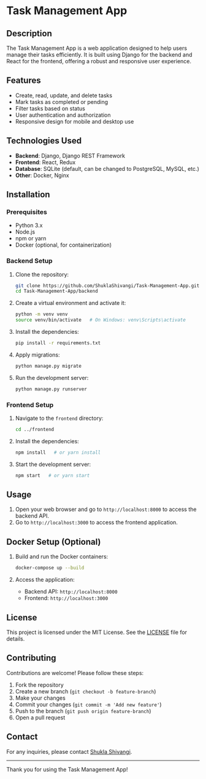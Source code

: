 # Task Management App

## Description
The Task Management App is a web application designed to help users manage their tasks efficiently. It is built using Django for the backend and React for the frontend, offering a robust and responsive user experience.

## Features
- Create, read, update, and delete tasks
- Mark tasks as completed or pending
- Filter tasks based on status
- User authentication and authorization
- Responsive design for mobile and desktop use

## Technologies Used
- **Backend**: Django, Django REST Framework
- **Frontend**: React, Redux
- **Database**: SQLite (default, can be changed to PostgreSQL, MySQL, etc.)
- **Other**: Docker, Nginx

## Installation

### Prerequisites
- Python 3.x
- Node.js
- npm or yarn
- Docker (optional, for containerization)

### Backend Setup
1. Clone the repository:
    ```sh
    git clone https://github.com/ShuklaShivangi/Task-Management-App.git
    cd Task-Management-App/backend
    ```

2. Create a virtual environment and activate it:
    ```sh
    python -m venv venv
    source venv/bin/activate   # On Windows: venv\Scripts\activate
    ```

3. Install the dependencies:
    ```sh
    pip install -r requirements.txt
    ```

4. Apply migrations:
    ```sh
    python manage.py migrate
    ```

5. Run the development server:
    ```sh
    python manage.py runserver
    ```

### Frontend Setup
1. Navigate to the `frontend` directory:
    ```sh
    cd ../frontend
    ```

2. Install the dependencies:
    ```sh
    npm install   # or yarn install
    ```

3. Start the development server:
    ```sh
    npm start   # or yarn start
    ```

## Usage
1. Open your web browser and go to `http://localhost:8000` to access the backend API.
2. Go to `http://localhost:3000` to access the frontend application.

## Docker Setup (Optional)
1. Build and run the Docker containers:
    ```sh
    docker-compose up --build
    ```

2. Access the application:
    - Backend API: `http://localhost:8000`
    - Frontend: `http://localhost:3000`

## License
This project is licensed under the MIT License. See the [LICENSE](LICENSE) file for details.

## Contributing
Contributions are welcome! Please follow these steps:
1. Fork the repository
2. Create a new branch (`git checkout -b feature-branch`)
3. Make your changes
4. Commit your changes (`git commit -m 'Add new feature'`)
5. Push to the branch (`git push origin feature-branch`)
6. Open a pull request

## Contact
For any inquiries, please contact [Shukla Shivangi](mailto:shukla3shivangi@gmail.com).

---

Thank you for using the Task Management App!
